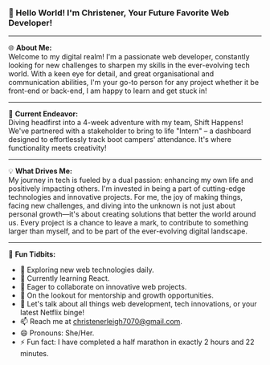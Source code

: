 ### 👋 Hello World! I'm Christener, Your Future Favorite Web Developer!

---

🌐 **About Me:**  
Welcome to my digital realm! I'm a passionate web developer, constantly looking for new challenges to sharpen my skills in the ever-evolving tech world. With a keen eye for detail, and great organisational and communication abilities, I'm your go-to person for any project whether it be front-end or back-end, I am happy to learn and get stuck in!

---

🚀 **Current Endeavor:**  
Diving headfirst into a 4-week adventure with my team, Shift Happens! We've partnered with a stakeholder to bring to life "Intern" – a dashboard designed to effortlessly track boot campers' attendance. It's where functionality meets creativity!

---

💡 **What Drives Me:**  
My journey in tech is fueled by a dual passion: enhancing my own life and positively impacting others. I'm invested in being a part of cutting-edge technologies and innovative projects. For me, the joy of making things, facing new challenges, and diving into the unknown is not just about personal growth—it's about creating solutions that better the world around us. Every project is a chance to leave a mark, to contribute to something larger than myself, and to be part of the ever-evolving digital landscape.

---

🌟 **Fun Tidbits:**

- 🔭 Exploring new web technologies daily.
- 🌱 Currently learning React.
- 👯 Eager to collaborate on innovative web projects.
- 🤔 On the lookout for mentorship and growth opportunities.
- 💬 Let's talk about all things web development, tech innovations, or your latest Netflix binge!
- 📫 Reach me at [christenerleigh7070@gmail.com](mailto:christenerleigh7070@gmail.com).
- 😄 Pronouns: She/Her.
- ⚡ Fun fact: I have completed a half marathon in exactly 2 hours and 22 minutes.

